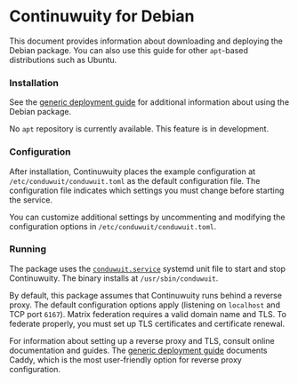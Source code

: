 # Continuwuity for Debian

This document provides information about downloading and deploying the Debian package. You can also use this guide for other `apt`-based distributions such as Ubuntu.

### Installation

See the [generic deployment guide](../deploying/generic.md) for additional information about using the Debian package.

No `apt` repository is currently available. This feature is in development.

### Configuration

After installation, Continuwuity places the example configuration at `/etc/conduwuit/conduwuit.toml` as the default configuration file. The configuration file indicates which settings you must change before starting the service.

You can customize additional settings by uncommenting and modifying the configuration options in `/etc/conduwuit/conduwuit.toml`.

### Running

The package uses the [`conduwuit.service`](../configuration/examples.md#example-systemd-unit-file) systemd unit file to start and stop Continuwuity. The binary installs at `/usr/sbin/conduwuit`.

By default, this package assumes that Continuwuity runs behind a reverse proxy. The default configuration options apply (listening on `localhost` and TCP port `6167`). Matrix federation requires a valid domain name and TLS. To federate properly, you must set up TLS certificates and certificate renewal.

For information about setting up a reverse proxy and TLS, consult online documentation and guides. The [generic deployment guide](../deploying/generic.md#setting-up-the-reverse-proxy) documents Caddy, which is the most user-friendly option for reverse proxy configuration.
